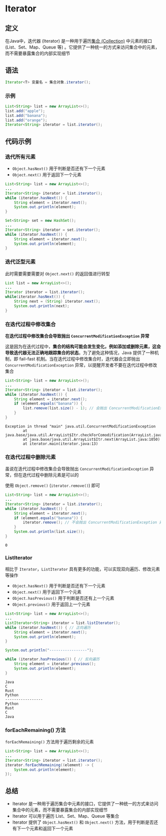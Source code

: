 # Iterator

## 定义

在Java中，迭代器 (Iterator) 是一种用于遍历[集合 (Collection)](../22.集合/README.md) 中元素的接口 (List、Set、Map、Queue 等) 。它提供了一种统一的方式来访问集合中的元素，而不需要暴露集合的内部实现细节

## 语法

```java
Iterator<T> 变量名 = 集合对象.iterator();
```

### 示例

```java
List<String> list = new ArrayList<>();
list.add("apple");
list.add("banana");
list.add("orange");
Iterator<String> iterator = list.iterator();
```

## 代码示例

### 迭代所有元素

- `Object.hasNext()` 用于判断是否还有下一个元素
- `Object.next()` 用于返回下一个元素

```java
List<String> list = new ArrayList<>();
...
Iterator<String> iterator = list.iterator();
while (iterator.hasNext()) {
    String element = iterator.next();
    System.out.println(element);
}
```

```java
Set<String> set = new HashSet();
...
Iterator<String> iterator = set.iterator();
while (iterator.hasNext()) {
    String element = iterator.next();
    System.out.println(element);
}
```

### 迭代泛型元素

此时需要需要需要对 `Object.next()` 的返回值进行转型

```java
List list = new ArrayList<>();
...
Iterator iterator = list.iterator();
while(iterator.hasNext()) {
    String next = (String) iterator.next();
    System.out.println(next);
}
```

### 在迭代过程中修改集合

**在迭代过程中修改集合会导致抛出 `ConcurrentModificationException` 异常**

这是因为在迭代过程中，**集合的结构可能会发生变化，例如添加或删除元素，这会导致迭代器无法正确地跟踪集合的状态**。为了避免这种情况，Java 提供了一种机制，即 fail-fast 机制。当在迭代过程中修改集合时，迭代器会立即抛出 `ConcurrentModificationException` 异常，以提醒开发者不要在迭代过程中修改集合

```java
List<String> list = new ArrayList<>();
...
Iterator<String> iterator = list.iterator();
while (iterator.hasNext()) {
    String element = iterator.next();
    if (element.equals("banana")) {
        list.remove(list.size() - 1); // 会抛出 ConcurrentModificationException 异常
    }
}
```

```
Exception in thread "main" java.util.ConcurrentModificationException
        at java.base/java.util.ArrayList$Itr.checkForComodification(ArrayList.java:1096)
        at java.base/java.util.ArrayList$Itr.next(ArrayList.java:1050)
        at iterator.main(iterator.java:13)
```

### 在迭代过程中删除元素

虽说在迭代过程中修改集合会导致抛出 `ConcurrentModificationException` 异常，但在迭代过程中删除元素是可以的

使用 `Object.remove()` (`iterator.remove()`) 即可

```java
List<String> list = new ArrayList<>();
...
Iterator<String> iterator = list.iterator();
while (iterator.hasNext()) {
    String element = iterator.next();
    if (element.equals("banana")) {
        iterator.remove(); // 不会抛出 ConcurrentModificationException 异常
    }
    System.out.println(list.size());
}
```

```
0
```

### ListIterator

相比于 `Iterator`，`ListIterator` 具有更多的功能，可以实现双向遍历、修改元素等操作

- `Object.hasNext()` 用于判断是否还有下一个元素
- `Object.next()` 用于返回下一个元素
- `Object.hasPrevious()` 用于判断是否还有上一个元素
- `Object.previous()` 用于返回上一个元素

```java
List<String> list = new ArrayList<>();
...
ListIterator<String> iterator = list.listIterator();
while (iterator.hasNext()) { // 正向遍历
    String element = iterator.next();
    System.out.println(element);
}

System.out.println("-----------------");

while (iterator.hasPrevious()) { // 反向遍历
    String element = iterator.previous();
    System.out.println(element);
}
```

```
Java
C
Rust
Python
-----------------
Python
Rust
C
Java
```

### forEachRemaining() 方法

`forEachRemaining()` 方法用于遍历剩余的元素

```java
List<String> list = new ArrayList<>();
...
Iterator<String> iterator = list.iterator();
iterator.forEachRemaining((element) -> {
    System.out.println(element);
});
```

## 总结

- Iterator 是一种用于遍历集合中元素的接口，它提供了一种统一的方式来访问集合中的元素，而不需要暴露集合的内部实现细节
- Iterator 可以用于遍历 List、Set、Map、Queue 等集合
- Iterator 提供了 `Object.hasNext()` 和 `Object.next()` 方法，用于判断是否还有下一个元素和返回下一个元素